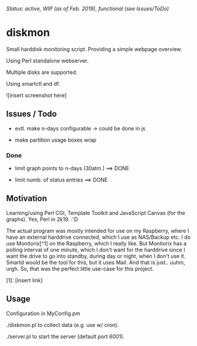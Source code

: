 _Status: active, WIP (as of Feb. 2019), functional (see Issues/ToDo)_

# diskmon

Small harddisk monitoring script. Providing a simple webpage overview.

Using Perl standalone webserver.

Multiple disks are supported.

Using smartctl and df.

![insert screenshot here]

## Issues / Todo

- evtl. make n-days configurable
  -> could be done in js

- make partition usage boxes wrap

### Done

- limit graph points to n-days (30atm.)
  ==> DONE

- limit numb. of status entries
  ==> DONE

## Motivation

Learning/using Perl CGI, Template Toolkit and JavaScript Canvas (for the graphs).
Yes, Perl in 2k19. :'D

The actual program was mostly intended for use on my Raspberry, where I have
an external harddrive connected, which I use as NAS/Backup etc.
I do use Monitorix[^1] on the Raspberry, which I really like. But Monitorix has a
polling interval of one minute, which I don't want for the harddrive since I
want the drive to go into standby, during day or night, when I don't use it.
Smartd would be the tool for this, but it uses Mail. And that is just.. uuhm,
urgh. So, that was the perfect little use-case for this project.

[1]: [insert link]

## Usage

Configuration in MyConfig.pm

./diskmon.pl to collect data (e.g. use w/ cron).

./server.pl to start the server (default port 6001).
